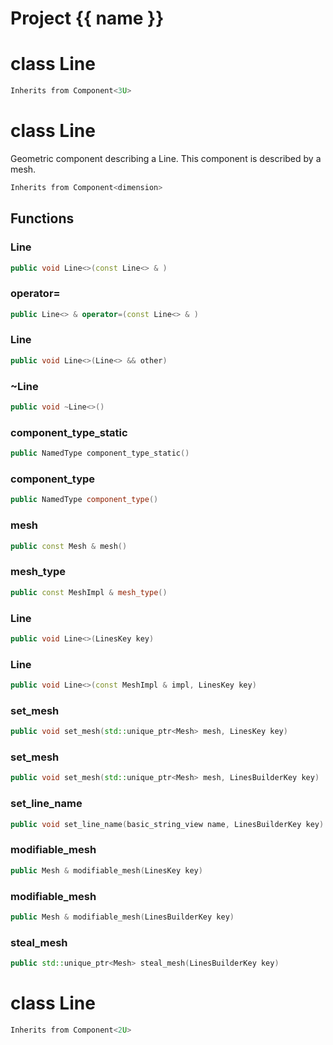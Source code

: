 <script setup>
import {useRoute} from 'vitepress'
const {path} = useRoute()
const tokens = path.split('/')
const words = tokens[2].split('-');
for (let i = 0; i < words.length; i++) {
    words[i] = words[i].charAt(0).toUpperCase() + words[i].slice(1);
    words[i] = words[i].replace('geode', 'Geode')
}
const name = words.join('-');
</script>
# Project {{ name }}

# class Line


```cpp
Inherits from Component<3U>
```



# class Line


 Geometric component describing a Line. This component is described by a mesh.



```cpp
Inherits from Component<dimension>
```



## Functions

### Line

```cpp
public void Line<>(const Line<> & )
```


### operator=

```cpp
public Line<> & operator=(const Line<> & )
```


### Line

```cpp
public void Line<>(Line<> && other)
```


### ~Line

```cpp
public void ~Line<>()
```


### component_type_static

```cpp
public NamedType component_type_static()
```


### component_type

```cpp
public NamedType component_type()
```


### mesh

```cpp
public const Mesh & mesh()
```


### mesh_type

```cpp
public const MeshImpl & mesh_type()
```


### Line

```cpp
public void Line<>(LinesKey key)
```


### Line

```cpp
public void Line<>(const MeshImpl & impl, LinesKey key)
```


### set_mesh

```cpp
public void set_mesh(std::unique_ptr<Mesh> mesh, LinesKey key)
```


### set_mesh

```cpp
public void set_mesh(std::unique_ptr<Mesh> mesh, LinesBuilderKey key)
```


### set_line_name

```cpp
public void set_line_name(basic_string_view name, LinesBuilderKey key)
```


### modifiable_mesh

```cpp
public Mesh & modifiable_mesh(LinesKey key)
```


### modifiable_mesh

```cpp
public Mesh & modifiable_mesh(LinesBuilderKey key)
```


### steal_mesh

```cpp
public std::unique_ptr<Mesh> steal_mesh(LinesBuilderKey key)
```




# class Line


```cpp
Inherits from Component<2U>
```



